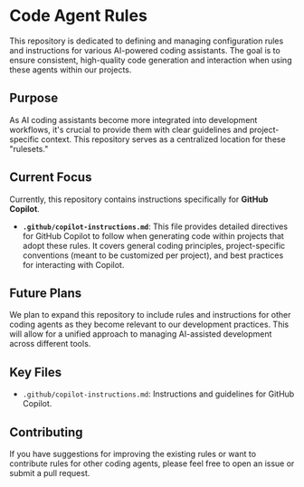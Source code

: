 # Code Agent Rules

This repository is dedicated to defining and managing configuration rules and instructions for various AI-powered coding assistants. The goal is to ensure consistent, high-quality code generation and interaction when using these agents within our projects.

## Purpose

As AI coding assistants become more integrated into development workflows, it's crucial to provide them with clear guidelines and project-specific context. This repository serves as a centralized location for these "rulesets."

## Current Focus

Currently, this repository contains instructions specifically for **GitHub Copilot**.

-   **`.github/copilot-instructions.md`**: This file provides detailed directives for GitHub Copilot to follow when generating code within projects that adopt these rules. It covers general coding principles, project-specific conventions (meant to be customized per project), and best practices for interacting with Copilot.

## Future Plans

We plan to expand this repository to include rules and instructions for other coding agents as they become relevant to our development practices. This will allow for a unified approach to managing AI-assisted development across different tools.

## Key Files

-   `.github/copilot-instructions.md`: Instructions and guidelines for GitHub Copilot.

## Contributing

If you have suggestions for improving the existing rules or want to contribute rules for other coding agents, please feel free to open an issue or submit a pull request.
